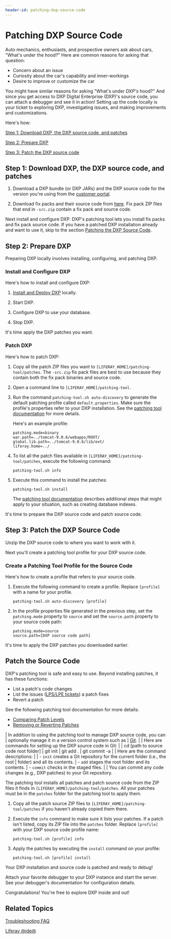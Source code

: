 ```yaml
---
header-id: patching-dxp-source-code
---
```


# Patching DXP Source Code

Auto mechanics, enthusiasts, and prospective owners ask about cars, "What's
under the hood?" Here are common reasons for asking that question:

-   Concern about an issue
-   Curiosity about the car's capability and inner-workings
-   Desire to improve or customize the car

You might have similar reasons for asking "What's under *DXP's* hood?" And
since you get access to DXP Digital Enterprise (DXP)'s source code, you can
attach a debugger and see it in action! Setting up the code locally is your
ticket to exploring DXP, investigating issues, and making improvements and
customizations.

Here's how:

[Step 1: Download DXP, the DXP source code, and patches](#download-dxp-the-dxp-source-code-and-patches)

[Step 2: Prepare DXP](#prepare-dxp)

[Step 3: Patch the DXP source code](#patch-the-dxp-source-code)

## Step 1: Download DXP, the DXP source code, and patches

1.  Download a DXP bundle (or DXP JARs) and the DXP source code for the version
    you're using from the
    [customer portal](https://web.liferay.com/group/customer/dxp/downloads/7-1).

2.  Download fix packs and their source code from
    [here](https://web.liferay.com/group/customer/dxp/downloads/7-1).
    Fix pack ZIP files that end in `-src.zip` contain a fix pack and source
    code.

Next install and configure DXP. DXP's patching tool lets you install fix packs
and fix pack source code. If you have a patched DXP installation already and
want to use it, skip to the section
[Patching the DXP Source Code](#patch-the-dxp-source-code).

## Step 2: Prepare DXP

Preparing DXP locally involves installing, configuring, and patching DXP. 

### Install and Configure DXP

Here's how to install and configure DXP: 

1.  [Install and Deploy DXP](/docs/7-1/deploy/-/knowledge_base/d/deploying-product) locally. 

2.  Start DXP.

3.  Configure DXP to use your database. 

4.  Stop DXP.

It's time apply the DXP patches you want.

### Patch DXP

Here's how to patch DXP:

1.  Copy all the patch ZIP files you want to
    `[LIFERAY_HOME]/patching-tool/patches`. The `-src.zip` fix pack files are
    best to use because they contain both the fix pack binaries and source code. 

2.  Open a command line to `[LIFERAY_HOME]/patching-tool`.

3.  Run the command `patching-tool.sh auto-discovery` to generate the default
    patching profile called `default.properties`. Make sure the profile's
    properties refer to your DXP installation. See the
    [patching tool documentation](/docs/7-1/deploy/-/knowledge_base/d/patching-tool)
    for more details.

    Here's an example profile:

        patching.mode=binary
        war.path=../tomcat-9.0.6/webapps/ROOT/
        global.lib.path=../tomcat-9.0.6/lib/ext/
        liferay.home=../

4.  To list all the patch files available in
    `[LIFERAY_HOME]/patching-tool/patches`, execute the following command:

        patching-tool.sh info

5.  Execute this command to install the patches:

        patching-tool.sh install

    The
    [patching tool documentation](/docs/7-1/deploy/-/knowledge_base/d/patching-tool)
    describes additional steps that might apply to your situation, such as
    creating database indexes.

It's time to prepare the DXP source code and patch source code. 

## Step 3: Patch the DXP Source Code

Unzip the DXP source code to where you want to work with it. 

Next you'll create a patching tool profile for your DXP source code. 

### Create a Patching Tool Profile for the Source Code

Here's how to create a profile that refers to your source code. 

1.  Execute the following command to create a profile. Replace `[profile]` with
    a name for your profile. 

        patching-tool.sh auto-discovery [profile]
 
2.  In the profile properties file generated in the previous step, set the
    `patching.mode` property to `source` and set the `source.path` property to
    your source code path:

        patching.mode=source
        source.path=[DXP source code path]

It's time to apply the DXP patches you downloaded earlier. 

## Patch the Source Code

DXP's patching tool is safe and easy to use. Beyond installing patches, it has
these functions:

-   List a patch's code changes
-   List the issues
    ([LPS/LPE tickets](https://issues.liferay.com))
    a patch fixes
-   Revert a patch

See the following patching tool documentation for more details:

-   [Comparing Patch Levels](/docs/7-1/deploy/-/knowledge_base/d/working-with-patches#comparing-patch-levels)
-   [Removing or Reverting Patches](/docs/7-1/deploy/-/knowledge_base/d/working-with-patches#uninstalling-patches)

| In addition to using the patching tool to manage DXP source code, you can
| optionally manage it in a version control system such as
| [Git](https://git-scm.com/).
| 
| Here are commands for setting up the DXP source code in Git:
| 
|     cd [path to source code root folder]
|     git init
|     git add .
|     git commit -a
| 
| Here are the command descriptions:
| 
| -   `init` creates a Git repository for the current folder (i.e., the root
|     folder) and all its contents.
| -   `add` stages the root folder and its contents.
| -   `commit` checks in the staged files.
| 
| You can commit any code changes (e.g., DXP patches) to your Git repository.

The patching tool installs all patches and patch source code from the ZIP files
it finds in `[LIFERAY_HOME]/patching-tool/patches`. All your patches must be in
the `patches` folder for the patching tool to apply them. 

1.  Copy all the patch source ZIP files to 
    `[LIFERAY_HOME]/patching-tool/patches` if you haven't already copied them
    there. 

2.  Execute the `info` command to make sure it lists your patches. If a patch
    isn't listed, copy its ZIP file into the `patches` folder. Replace
    `[profile]` with your DXP source code profile name:

        patching-tool.sh [profile] info

3.  Apply the patches by executing the `install` command on your profile:

        patching-tool.sh [profile] install

Your DXP installation and source code is patched and ready to debug!

Attach your favorite debugger to your DXP instance and start the server. See
your debugger's documentation for configuration details.

Congratulations! You're free to explore DXP inside and out!

## Related Topics

[Troubleshooting FAQ](/docs/7-1/tutorials/-/knowledge_base/t/troubleshooting-faq)

[Liferay @ide@](/docs/7-1/tutorials/-/knowledge_base/t/liferay-ide)
